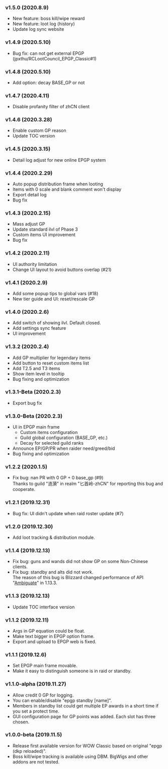 ### v1.5.0 (2020.8.9)

- New feature: boss kill/wipe reward
- New feature: loot log (history)
- Update log sync website

### v1.4.9 (2020.5.10)

- Bug fix: can not get external EPGP (jpxthu/RCLootCouncil_EPGP_Classic#1)

### v1.4.8 (2020.5.10)

- Add option: decay BASE_GP or not

### v1.4.7 (2020.4.11)

- Disable profanity filter of zhCN client

### v1.4.6 (2020.3.28)

- Enable custom GP reason
- Update TOC version

### v1.4.5 (2020.3.15)

- Detail log adjust for new online EPGP system

### v1.4.4 (2020.2.29)

- Auto popup distribution frame when looting
- Items with 0 scale and blank comment won't display
- Export detail log
- Bug fix

### v1.4.3 (2020.2.15)

- Mass adjust GP
- Update standard ilvl of Phase 3
- Custom items UI improvement
- Bug fix

### v1.4.2 (2020.2.11)

- UI authority limitation
- Change UI layout to avoid buttons overlap (#21)

### v1.4.1 (2020.2.9)

- Add some popup tips to global vars (#18)
- New tier guide and UI: reset/rescale GP

### v1.4.0 (2020.2.6)

- Add switch of showing ilvl. Default closed.
- Add settings sync feature
- UI improvement

### v1.3.2 (2020.2.4)

- Add GP multiplier for legendary items
- Add button to reset custom items list
- Add T2.5 and T3 items
- Show item level in tooltip
- Bug fixing and optimization

### v1.3.1-Beta (2020.2.3)

- Export bug fix

### v1.3.0-Beta (2020.2.3)

- UI in EPGP main frame
  - Custom items configuration
  - Guild global configuration (BASE_GP, etc.)
  - Decay for selected guild ranks
- Announce EP/GP/PR when raider need/greed/bid
- Bug fixing and optimization

### v1.2.2 (2020.1.5)

- Fix bug: nan PR with 0 GP + 0 base_gp (#9)  
  Thanks to guild "涟漪" in realm "匕首岭-zhCN" for reporting this bug and cooperate.

### v1.2.1 (2019.12.31)

- Bug fix: UI didn't update when raid roster update (#7)

### v1.2.0 (2019.12.30)

- Add loot tracking & distribution module.

### v1.1.4 (2019.12.13)

- Fix bug: guns and wands did not show GP on some Non-Chinese clients.
- Fix bug: standby and alts did not work.  
  The reason of this bug is Blizzard changed performance of API "[Ambiguate](https://wow.gamepedia.com/API_Ambiguate)" in 1.13.3.

### v1.1.3 (2019.12.13)

- Update TOC interface version

### v1.1.2 (2019.12.11)

- Args in GP equation could be float.
- Make text bigger in EPGP option frame.
- Export and upload to EPGP web is fixed.

### v1.1.1 (2019.12.6)

- Set EPGP main frame movable.
- Make it easy to distinguish someone is in raid or standby.

### v1.1.0-alpha (2019.11.27)

- Allow credit 0 GP for logging.
- You can enable/disable "epgp standby [name]".
- Members in standby list could get multiple EP awards in a short time if you set a protect time.
- GUI configuration page for GP points was added. Each slot has three chosen.

### v1.0.0-beta (2019.11.5)

- Release first available version for WOW Classic based on original "epgp (dkp reloaded)".
- Boss kill/wipe tracking is available using DBM. BigWigs and other addons are not tested.
